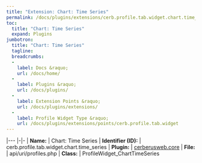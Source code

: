 ```yaml
---
title: "Extension: Chart: Time Series"
permalink: /docs/plugins/extensions/cerb.profile.tab.widget.chart.time_series/
toc:
  title: "Chart: Time Series"
  expand: Plugins
jumbotron:
  title: "Chart: Time Series"
  tagline: 
  breadcrumbs:
  -
    label: Docs &raquo;
    url: /docs/home/
  -
    label: Plugins &raquo;
    url: /docs/plugins/
  -
    label: Extension Points &raquo;
    url: /docs/plugins/extensions/
  -
    label: Profile Widget Type &raquo;
    url: /docs/plugins/extensions/points/cerb.profile.tab.widget
---
```


|---
|-|-
| **Name:** | Chart: Time Series
| **Identifier (ID):** | cerb.profile.tab.widget.chart.time_series
| **Plugin:** | [cerberusweb.core](/docs/plugins/cerberusweb.core/)
| **File:** | api/uri/profiles.php
| **Class:** | ProfileWidget_ChartTimeSeries

